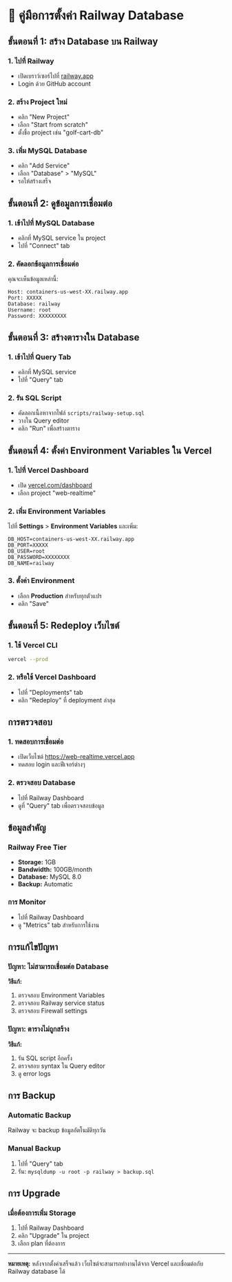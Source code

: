 # 🚀 คู่มือการตั้งค่า Railway Database

## ขั้นตอนที่ 1: สร้าง Database บน Railway

### 1. ไปที่ Railway
- เปิดเบราว์เซอร์ไปที่ [railway.app](https://railway.app)
- Login ด้วย GitHub account

### 2. สร้าง Project ใหม่
- คลิก "New Project"
- เลือก "Start from scratch"
- ตั้งชื่อ project เช่น "golf-cart-db"

### 3. เพิ่ม MySQL Database
- คลิก "Add Service"
- เลือก "Database" > "MySQL"
- รอให้สร้างเสร็จ

## ขั้นตอนที่ 2: ดูข้อมูลการเชื่อมต่อ

### 1. เข้าไปที่ MySQL Database
- คลิกที่ MySQL service ใน project
- ไปที่ "Connect" tab

### 2. คัดลอกข้อมูลการเชื่อมต่อ
คุณจะเห็นข้อมูลเหล่านี้:
```
Host: containers-us-west-XX.railway.app
Port: XXXXX
Database: railway
Username: root
Password: XXXXXXXXX
```

## ขั้นตอนที่ 3: สร้างตารางใน Database

### 1. เข้าไปที่ Query Tab
- คลิกที่ MySQL service
- ไปที่ "Query" tab

### 2. รัน SQL Script
- คัดลอกเนื้อหาจากไฟล์ `scripts/railway-setup.sql`
- วางใน Query editor
- คลิก "Run" เพื่อสร้างตาราง

## ขั้นตอนที่ 4: ตั้งค่า Environment Variables ใน Vercel

### 1. ไปที่ Vercel Dashboard
- เปิด [vercel.com/dashboard](https://vercel.com/dashboard)
- เลือก project "web-realtime"

### 2. เพิ่ม Environment Variables
ไปที่ **Settings** > **Environment Variables** และเพิ่ม:

```
DB_HOST=containers-us-west-XX.railway.app
DB_PORT=XXXXX
DB_USER=root
DB_PASSWORD=XXXXXXXX
DB_NAME=railway
```

### 3. ตั้งค่า Environment
- เลือก **Production** สำหรับทุกตัวแปร
- คลิก "Save"

## ขั้นตอนที่ 5: Redeploy เว็บไซต์

### 1. ใช้ Vercel CLI
```bash
vercel --prod
```

### 2. หรือใช้ Vercel Dashboard
- ไปที่ "Deployments" tab
- คลิก "Redeploy" ที่ deployment ล่าสุด

## การตรวจสอบ

### 1. ทดสอบการเชื่อมต่อ
- เปิดเว็บไซต์ https://web-realtime.vercel.app
- ทดสอบ login และฟีเจอร์ต่างๆ

### 2. ตรวจสอบ Database
- ไปที่ Railway Dashboard
- ดูที่ "Query" tab เพื่อตรวจสอบข้อมูล

## ข้อมูลสำคัญ

### Railway Free Tier
- **Storage:** 1GB
- **Bandwidth:** 100GB/month
- **Database:** MySQL 8.0
- **Backup:** Automatic

### การ Monitor
- ไปที่ Railway Dashboard
- ดู "Metrics" tab สำหรับการใช้งาน

## การแก้ไขปัญหา

### ปัญหา: ไม่สามารถเชื่อมต่อ Database
**วิธีแก้:**
1. ตรวจสอบ Environment Variables
2. ตรวจสอบ Railway service status
3. ตรวจสอบ Firewall settings

### ปัญหา: ตารางไม่ถูกสร้าง
**วิธีแก้:**
1. รัน SQL script อีกครั้ง
2. ตรวจสอบ syntax ใน Query editor
3. ดู error logs

## การ Backup

### Automatic Backup
Railway จะ backup ข้อมูลอัตโนมัติทุกวัน

### Manual Backup
1. ไปที่ "Query" tab
2. รัน: `mysqldump -u root -p railway > backup.sql`

## การ Upgrade

### เมื่อต้องการเพิ่ม Storage
1. ไปที่ Railway Dashboard
2. คลิก "Upgrade" ใน project
3. เลือก plan ที่ต้องการ

---

**หมายเหตุ:** หลังจากตั้งค่าเสร็จแล้ว เว็บไซต์จะสามารถทำงานได้จาก Vercel และเชื่อมต่อกับ Railway database ได้ 